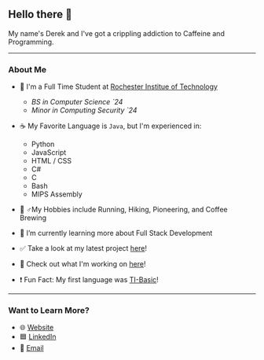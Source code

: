 ## Hello there 👋

My name's Derek and I've got a crippling addiction to Caffeine and Programming.

---
### About Me
- 🐯 I'm a Full Time Student at [Rochester Institue of Technology](https://www.rit.edu/)
  - _BS in Computer Science `24_
  - _Minor in Computing Security `24_
  
- ☕ My Favorite Language is `Java`, but I'm experienced in:
  - Python
  - JavaScript
  - HTML / CSS
  - C#
  - C
  - Bash
  - MIPS Assembly

- 🏃‍ ♂My Hobbies include Running, Hiking, Pioneering, and Coffee Brewing
  
- 🌱 I’m currently learning more about Full Stack Development
  
- ✅ Take a look at my latest project [here](https://github.com/dlg1206/RIT-Schedule-Maker)!

- 🔭 Check out what I'm working on [here](https://derek-garcia.ddns.net/finances-web-app/)!

- ❗ Fun Fact: My first language was [TI-Basic](https://en.wikipedia.org/wiki/TI-BASIC)!
  
---
### Want to Learn More?
- 🌐 [Website](https://derek-garcia.ddns.net)
- 🟦 [LinkedIn](https://www.linkedin.com/in/derek-garcia/)
- 📧 [Email](mailto:dlg1206@rit.edu)

